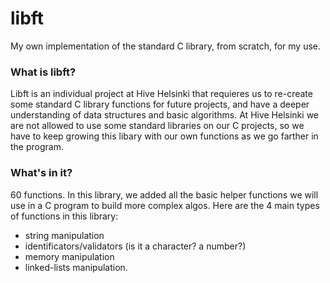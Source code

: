 # libft
My own implementation of the standard C library, from scratch, for my use.

### What is libft?

Libft is an individual project at Hive Helsinki that requieres us to re-create some standard C library functions for future projects, and have a deeper understanding of data structures and basic algorithms. At Hive Helsinki we are not allowed to use some standard libraries on our C projects, so we have to keep growing this libary with our own functions as we go farther in the program.

### What's in it?

60 functions. 
In this library, we added all the basic helper functions we will use in a C program to build more complex algos.
Here are the 4 main types of functions in this library:
- string manipulation 
- identificators/validators (is it a character? a number?)
- memory manipulation 
- linked-lists manipulation.
